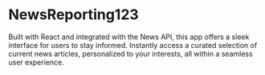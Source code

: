 # NewsReporting123
Built with React and integrated with the News API, this app offers a sleek interface for users to stay informed. Instantly access a curated selection of current news articles, personalized to your interests, all within a seamless user experience.
